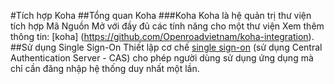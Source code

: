 #Tích hợp Koha
##Tổng quan Koha
###Koha
Koha là hệ quản trị thư viện tích hợp Mã Nguồn Mở với đầy đủ các tính năng cho một thư viện
Xem thêm thông tin: [koha] (https://github.com/Openroadvietnam/koha-integration).
##Sử dụng Single Sign-On
Thiết lập cơ chế [single sign-on]( http://en.wikipedia.org/wiki/Single_sign-on) (sử dụng Central Authentication Server - CAS) cho phép người dùng sử dụng ứng dụng  mà chỉ cần đăng nhập hệ thống duy nhất một lần.

